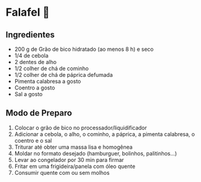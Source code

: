 # Falafel 🌱

## Ingredientes

- 200 g de Grão de bico hidratado (ao menos 8 h) e seco
- 1/4 de cebola
- 2 dentes de alho
- 1/2 colher de chá de cominho
- 1/2 colher de chá de páprica defumada
- Pimenta calabresa a gosto
- Coentro a gosto
-  Sal a gosto

## Modo de Preparo

1. Colocar o grão de bico no processador/liquidificador
2. Adicionar a cebola, o alho, o cominho, a páprica, a pimenta calabresa, o coentro e o sal
3. Triturar até obter uma massa lisa e homogênea
4. Moldar no formato desejado (hamburguer, bolinhos, palitinhos...)
5. Levar ao congelador por 30 min para firmar 
6. Fritar em uma frigideira/panela com óleo quente
7. Consumir quente com ou sem molhos